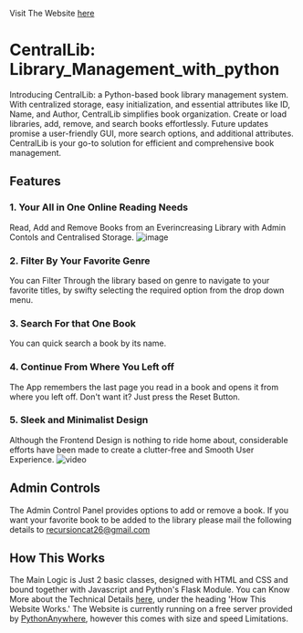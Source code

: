 Visit The Website [here](recursioncat.pythonanywhere.com)

# CentralLib: Library_Management_with_python
Introducing CentralLib: a Python-based book library management system. With centralized storage, easy initialization, and essential attributes like ID, Name, and Author, CentralLib simplifies book organization. Create or load libraries, add, remove, and search books effortlessly. Future updates promise a user-friendly GUI, more search options, and additional attributes. CentralLib is your go-to solution for efficient and comprehensive book management.

## Features
### 1. Your All in One Online Reading Needs
Read, Add and Remove Books from an Everincreasing Library with Admin Contols and Centralised Storage.
![image](https://github.com/recursioncat/CentralLib-Library_Management_with_python/assets/125457882/e57c25ef-ff9f-402e-b140-d7c3ab391a01)

### 2. Filter By Your Favorite Genre
You can Filter Through the library based on genre to navigate to your favorite titles, by swifty selecting the required option from the drop down menu.

### 3. Search For that One Book
You can quick search a book by its name.

### 4. Continue From Where You Left off
The App remembers the last page you read in a book and opens it from where you left off. Don't want it? Just press the Reset Button.

### 5. Sleek and Minimalist Design
Although the Frontend Design is nothing to ride home about, considerable efforts have been made to create a clutter-free and Smooth User Experience.
![video](https://github.com/recursioncat/CentralLib-Library_Management_with_python/assets/125457882/5f21bce7-409a-42a9-902f-294165687de7)


## Admin Controls
The Admin Control Panel provides options to add or remove a book. If you want your favorite book to be added to the library please mail the following details to  [recursioncat26@gmail.com](mailto:recursioncat26@gmail.com?subject=Application%20For%20Library%20Admin)


## How This Works
The Main Logic is Just 2 basic classes, designed with HTML and CSS and bound together with Javascript and Python's Flask Module. You can Know More about the Technical Details [here](https://recursioncat.pythonanywhere.com/about), under the heading 'How This Website Works.' The Website is currently running on a free server provided by [PythonAnywhere](https://www.pythonanywhere.com/), however this comes with size and speed Limitations.
